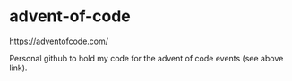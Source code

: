 # advent-of-code
https://adventofcode.com/

Personal github to hold my code for the advent of code events (see above link).
